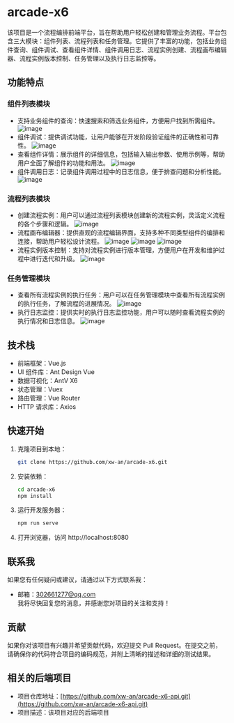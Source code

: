 # arcade-x6

该项目是一个流程编排前端平台，旨在帮助用户轻松创建和管理业务流程。平台包含三大模块：组件列表、流程列表和任务管理。它提供了丰富的功能，包括业务组件查询、组件调试、查看组件详情、组件调用日志、流程实例创建、流程画布编辑器、流程实例版本控制、任务管理以及执行日志监控等。

## 功能特点

### 组件列表模块

- 支持业务组件的查询：快速搜索和筛选业务组件，方便用户找到所需组件。
  ![image](https://github.com/xw-an/arcade-x6/assets/9762767/b1034ca6-07de-40e6-860e-4f77cd00cee5)
- 组件调试：提供调试功能，让用户能够在开发阶段验证组件的正确性和可靠性。
  ![image](https://github.com/xw-an/arcade-x6/assets/9762767/cc99f9d0-72b2-407c-9058-40045caa35fc)
- 查看组件详情：展示组件的详细信息，包括输入输出参数、使用示例等，帮助用户全面了解组件的功能和用法。
  ![image](https://github.com/xw-an/arcade-x6/assets/9762767/941017ba-b344-4749-8469-6801983890f5)
- 组件调用日志：记录组件调用过程中的日志信息，便于排查问题和分析性能。
  ![image](https://github.com/xw-an/arcade-x6/assets/9762767/eb552d30-5b2e-4944-817e-1a7631dfe89e)

### 流程列表模块

- 创建流程实例：用户可以通过流程列表模块创建新的流程实例，灵活定义流程的各个步骤和逻辑。
  ![image](https://github.com/xw-an/arcade-x6/assets/9762767/16f8f048-a97c-41aa-8695-6d3d49c26873)
- 流程画布编辑器：提供直观的流程编辑界面，支持多种不同类型组件的编排和连接，帮助用户轻松设计流程。
  ![image](https://github.com/xw-an/arcade-x6/assets/9762767/72fb9d47-14d5-4c31-af98-3f2c79ca75d4)
  ![image](https://github.com/xw-an/arcade-x6/assets/9762767/d6a917ce-6c28-4e26-8d4a-c33c07b2877e)
  ![image](https://github.com/xw-an/arcade-x6/assets/9762767/cb2c9dbd-b8f5-4bc6-88ad-f41f1e7dc6c2)
- 流程实例版本控制：支持对流程实例进行版本管理，方便用户在开发和维护过程中进行迭代和升级。
  ![image](https://github.com/xw-an/arcade-x6/assets/9762767/163ab104-daf0-4156-8346-e0c0dc875cf6)


### 任务管理模块

- 查看所有流程实例的执行任务：用户可以在任务管理模块中查看所有流程实例的执行任务，了解流程的进展情况。
  ![image](https://github.com/xw-an/arcade-x6/assets/9762767/d5578ab2-d10c-4008-a973-cda60a6962fb)
- 执行日志监控：提供实时的执行日志监控功能，用户可以随时查看流程实例的执行情况和日志信息。
  ![image](https://github.com/xw-an/arcade-x6/assets/9762767/499cc340-58f1-4a55-8185-ef346f464e50)


## 技术栈

- 前端框架：Vue.js
- UI 组件库：Ant Design Vue
- 数据可视化：AntV X6
- 状态管理：Vuex
- 路由管理：Vue Router
- HTTP 请求库：Axios

## 快速开始

1. 克隆项目到本地：

   ```bash
   git clone https://github.com/xw-an/arcade-x6.git
2. 安装依赖：
   ```bash
   cd arcade-x6
   npm install
3. 运行开发服务器：
   ```bash
   npm run serve
4. 打开浏览器，访问 http://localhost:8080

## 联系我
如果您有任何疑问或建议，请通过以下方式联系我：
- 邮箱：302661277@qq.com<br>
我将尽快回复您的消息，并感谢您对项目的关注和支持！

## 贡献
如果你对该项目有兴趣并希望贡献代码，欢迎提交 Pull Request。在提交之前，请确保你的代码符合项目的编码规范，并附上清晰的描述和详细的测试结果。

## 相关的后端项目
- 项目仓库地址：[https://github.com/xw-an/arcade-x6-api.git](https://github.com/xw-an/arcade-x6-api.git)
- 项目描述：该项目对应的后端项目


   
